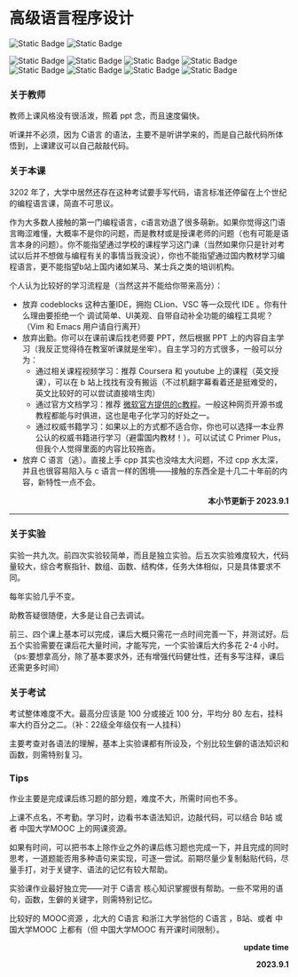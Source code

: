 # 高级语言程序设计

![Static Badge](https://img.shields.io/badge/%E8%80%83%E8%AF%95%E8%AF%BE-red)  ![Static Badge](https://img.shields.io/badge/%E5%AD%A6%E5%88%86-3-moccasin)

![Static Badge](https://img.shields.io/badge/%E6%88%90%E7%BB%A9%E6%9E%84%E6%88%90（22级）-gold)  ![Static Badge](https://img.shields.io/badge/%E4%BD%9C%E4%B8%9A-20%25-wheat)  ![Static Badge](https://img.shields.io/badge/实验-30%25-wheat)  ![Static Badge](https://img.shields.io/badge/期末考试-50%25-wheat)
![Static Badge](https://img.shields.io/badge/%E6%88%90%E7%BB%A9%E6%9E%84%E6%88%90（21级）-gold)  ![Static Badge](https://img.shields.io/badge/%E4%BD%9C%E4%B8%9A-10%25-wheat)  ![Static Badge](https://img.shields.io/badge/实验-30%25-wheat)  ![Static Badge](https://img.shields.io/badge/期末考试-60%25-wheat)

### 关于教师

教师上课风格没有很活泼，照着 ppt 念，而且速度偏快。

听课并不必须，因为 C语言 的语法，主要不是听讲学来的，而是自己敲代码所体悟到，上课建议可以自己敲敲代码。

### 关于本课

3202 年了，大学中居然还存在这种考试要手写代码，语言标准还停留在上个世纪的编程语言课，简直不可思议。

作为大多数人接触的第一门编程语言，c语言劝退了很多萌新。如果你觉得这门语言晦涩难懂，大概率不是你的问题，而是教材或是授课老师的问题（也有可能是语言本身的问题）。你不能指望通过学校的课程学习这门课（当然如果你只是针对考试以后并不想做与编程有关的事情当我没说），你也不能指望通过国内教材学习编程语言，更不能指望b站上国内诸如某马、某士兵之类的培训机构。

个人认为比较好的学习流程是（当然这并不能给你带来高分）：

- 放弃 codeblocks 这种古董IDE，拥抱 CLion、VSC 等一众现代 IDE 。你有什么理由要拒绝一个 调试简单、UI美观、自带自动补全功能的编程工具呢？（Vim 和 Emacs 用户请自行离开）
- 放弃出勤。你可以在课前课后找老师要 PPT，然后根据 PPT 上的内容自主学习（我反正觉得待在教室听课就是坐牢）。自主学习的方式很多，一般可以分为：
  - 通过相关课程视频学习：推荐 Coursera 和 youtube 上的课程（英文授课），可以在 b 站上找找有没有搬运（不过机翻字幕看着还是挺难受的，英文比较好的可以尝试直接啃生肉）
  - 通过官方文档学习：推荐 [微软官方提供的c教程](https://learn.microsoft.com/zh-cn/cpp/c-language/organization-of-the-c-language-reference?view=msvc-170)。一般这种网页开源书或教程都能与时俱进，这也是电子化学习的好处之一。
  - 通过权威书籍学习：如果以上的方式都不适合你，你也可以选择一本业界公认的权威书籍进行学习（避雷国内教材！）。可以试试 C Primer Plus，但我个人觉得里面的内容比较拖沓。
- 放弃 C 语言（逃）。直接上手 cpp 其实也没啥太大问题，不过 cpp 水太深，并且也很容易陷入与 c 语言一样的困境——接触的东西全是十几二十年前的内容，新特性一点不会。

<p align="right"><strong>本小节更新于 2023.9.1</strong></p>

***

### 关于实验

实验一共九次。前四次实验较简单，而且是独立实验。后五次实验难度较大，代码量较大，综合考察指针、数组、函数、结构体，任务大体相似，只是具体要求不同。

每年实验几乎不变。

助教答疑很随便，大多是让自己去调试。

前三、四个课上基本可以完成，课后大概只需花一点时间完善一下，并测试好。后五个实验需要在课后花大量时间，才能写完，一个实验课后大约多花 2-4 小时。（ps:要想拿高分，除了基本要求外，还有增强代码健壮性，还有多写注释，课后还需更多时间）

### 关于考试

考试整体难度不大。最高分应该是 100 分或接近 100 分，平均分 80 左右，挂科率大约百分之二。（补：22级全年级仅有一人挂科）

主要考查对各语法的理解，基本上实验课都有所设及，个别比较生僻的语法知识和函数，则需特别复习。

### Tips

作业主要是完成课后练习题的部分题，难度不大，所需时间也不多。

上课不点名，不考勤。学习时，边看书本语法知识，边敲代码，可以结合 B站 或者 中国大学MOOC 上的网课资源。

如果有时间，可以把书本上除作业之外的课后练习题也完成一下，并且完成的同时思考，一道题能否用多种语句来实现，可逐一尝试。前期尽量少复制黏贴代码，尽量手打，对于关键字、语法的记忆有较大帮助。

实验课作业最好独立完——对于 C语言 核心知识掌握很有帮助。一些不常用的语句，函数，生僻的关键字，则需特别记忆。

比较好的 MOOC资源 ，北大的 C语言 和浙江大学翁恺的 C语言 ，B站、或者 中国大学MOOC 上都有（但 中国大学MOOC 有开课时间限制）。

<p align="right"><strong>update time</strong></p>
<p align="right"><strong>2023.9.1</strong></p>
